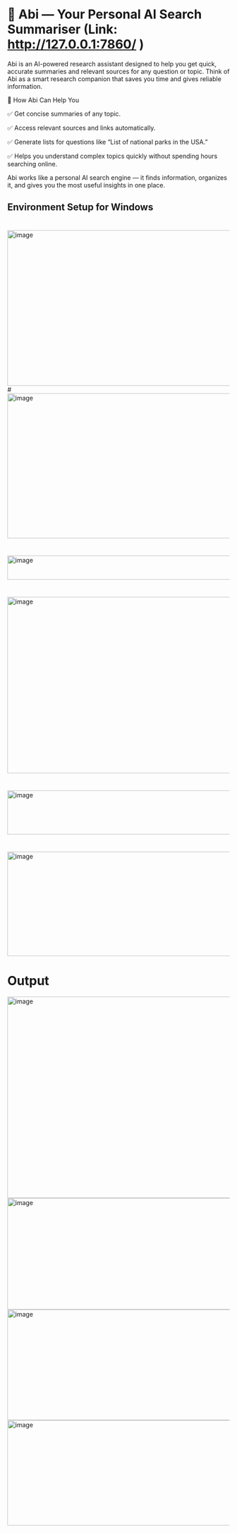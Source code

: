 # 🤖  Abi — Your Personal AI Search Summariser  (Link: http://127.0.0.1:7860/ )

Abi is an AI-powered research assistant designed to help you get quick, accurate summaries and relevant sources for any question or topic. Think of Abi as a smart research companion that saves you time and gives reliable information.

🔹 How Abi Can Help You

✅ Get concise summaries of any topic.

✅ Access relevant sources and links automatically.

✅ Generate lists for questions like “List of national parks in the USA.”

✅ Helps you understand complex topics quickly without spending hours searching online.

Abi works like a personal AI search engine — it finds information, organizes it, and gives you the most useful insights in one place.


## Environment Setup for Windows 

#
<img width="699" height="353" alt="image" src="https://github.com/user-attachments/assets/3716dbea-c387-43bd-89b1-6fd4b69d3156" />
#

<img width="778" height="329" alt="image" src="https://github.com/user-attachments/assets/359a208c-caf5-4e65-9337-bc85014f27d2" />

#

<img width="1019" height="55" alt="image" src="https://github.com/user-attachments/assets/51ade13d-e058-4647-9831-68b363e8827d" />

#

<img width="1841" height="400" alt="image" src="https://github.com/user-attachments/assets/ece1b0a7-785e-4ead-8301-cebc926d1c78" />

#

<img width="945" height="100" alt="image" src="https://github.com/user-attachments/assets/3503cce3-e7ec-44bf-9d37-83df5233b312" />

#

<img width="665" height="237" alt="image" src="https://github.com/user-attachments/assets/c7c5e7a8-c846-4e46-8882-5f821e9e0fbd" />


# Output
<img width="975" height="457" alt="image" src="https://github.com/user-attachments/assets/9ea410d9-7cd6-432d-a104-d1634d7ae878" />


<img width="975" height="253" alt="image" src="https://github.com/user-attachments/assets/d335abc9-b46b-4009-820a-61d5ea9b7bf5" />


<img width="975" height="251" alt="image" src="https://github.com/user-attachments/assets/82540016-fad3-4277-9105-9748213a5eb7" />


<img width="975" height="239" alt="image" src="https://github.com/user-attachments/assets/8dc6d1d6-0b25-4747-b668-edda9e42af73" />

 

 


 

